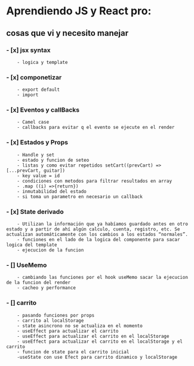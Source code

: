 # Aprendiendo JS y React pro:

## cosas que vi y necesito manejar

### - [x] jsx syntax

        - logica y template

### - [x] componetizar

        - export default
        - import

### - [x] Eventos y callBacks

        - Camel case
        - callbacks para evitar q el evento se ejecute en el render

### - [x] Estados y Props

        - Handle y set
        - estado y funcion de seteo
        - listas y como evitar repetidos setCart((prevCart) => [...prevCart, guitar])
        - key value = id
        - condiciones con metodos para filtrar resultados en array
        - .map ((i) =>{return})
        - inmutabilidad del estado
        - si toma un parametro en necesario un callback

### - [x] State derivado

        - Utilizan la información que ya habíamos guardado antes en otro estado y a partir de ahí algún calculo, cuenta, registro, etc. Se actualizan automáticamente con los cambios a los estados “normales”.
        - funciones en el lado de la logica del componente para sacar logica del template
        - ejecucion de la funcion

### - [] UseMemo

        - cambiando las funciones por el hook useMemo sacar la ejecucion de la funcion del render
        - cacheo y performance

### - [] carrito

        - pasando funciones por props
        - carrito al localStorage
        - state asincrono no se actualiza en el momento
        - useEffect para actualizar el carrito
        - useEffect para actualizar el carrito en el localStorage
        - useEffect para actualizar el carrito en el localStorage y el carrito
        - funcion de state para el carrito inicial
        -useState con use Efect para carrito dinamico y localStorage
